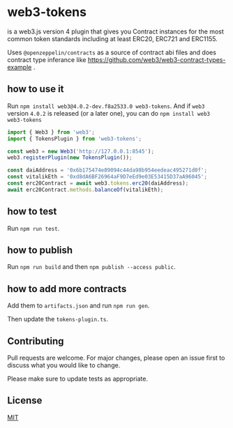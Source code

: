 web3-tokens
===========

is a web3.js version 4 plugin that gives you Contract instances for the most common token standards including at least ERC20, ERC721 and ERC1155.

Uses `@openzeppelin/contracts` as a source of contract abi files and does contract type inferance like https://github.com/web3/web3-contract-types-example .


how to use it
-------------

Run `npm install web3@4.0.2-dev.f8a2533.0 web3-tokens`. And if `web3` version `4.0.2` is released (or a later one), you can do `npm install web3 web3-tokens`

```typescript
import { Web3 } from 'web3';
import { TokensPlugin } from 'web3-tokens';

const web3 = new Web3('http://127.0.0.1:8545');
web3.registerPlugin(new TokensPlugin());

const daiAddress = '0x6b175474e89094c44da98b954eedeac495271d0f';
const vitalikEth = '0xd8dA6BF26964aF9D7eEd9e03E53415D37aA96045';
const erc20Contract = await web3.tokens.erc20(daiAddress);
await erc20Contract.methods.balanceOf(vitalikEth);
```

how to test
-----------

Run `npm run test`.


how to publish
--------------

Run `npm run build` and then `npm publish --access public`.


how to add more contracts
-------------------------

Add them to `artifacts.json` and run `npm run gen`.

Then update the `tokens-plugin.ts`.


Contributing
------------

Pull requests are welcome. For major changes, please open an issue first
to discuss what you would like to change.

Please make sure to update tests as appropriate.

License
-------

[MIT](https://choosealicense.com/licenses/mit/)
